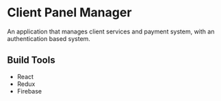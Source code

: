 # Client Panel Manager

An application that manages client services and payment system, with an authentication based system.

## Build Tools

- React
- Redux
- Firebase
